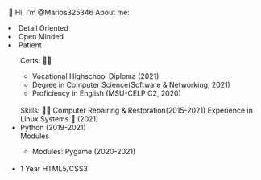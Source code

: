 👋 Hi, I’m @Marios325346
About me:
<li> Detail Oriented </li>
<li>   Open Minded   </li>
<li>     Patient     </li>

<ul>
    Certs: 👨‍🎓
    <ul>
      <li>Vocational Highschool Diploma (2021)</li>
      <li>Degree in Computer Science(Software & Networking, 2021) </li>
      <li>Proficiency in English (MSU-CELP C2, 2020)</li>
    </ul>
    </br>
    Skills: 👨‍🔬
    Computer Repairing & Restoration(2015-2021)
    Experience in Linux Systems 🐧 (2021)
    <li>Python (2019-2021)</li>
      Modules
      <ul>
       <li>Modules: Pygame (2020-2021)</li>
      </ul>
      </br>
     <li>1 Year HTML5/CSS3</li>
</ui>
